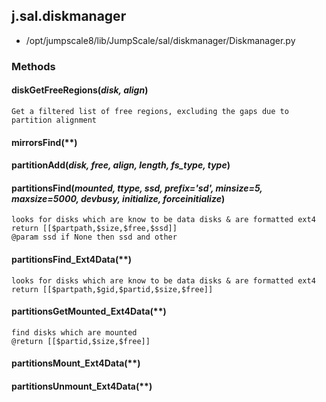 <!-- toc -->
## j.sal.diskmanager

- /opt/jumpscale8/lib/JumpScale/sal/diskmanager/Diskmanager.py

### Methods

#### diskGetFreeRegions(*disk, align*) 

```
Get a filtered list of free regions, excluding the gaps due to partition alignment

```

#### mirrorsFind(**) 

#### partitionAdd(*disk, free, align, length, fs_type, type*) 

#### partitionsFind(*mounted, ttype, ssd, prefix='sd', minsize=5, maxsize=5000, devbusy, initialize, forceinitialize*) 

```
looks for disks which are know to be data disks & are formatted ext4
return [[$partpath,$size,$free,$ssd]]
@param ssd if None then ssd and other

```

#### partitionsFind_Ext4Data(**) 

```
looks for disks which are know to be data disks & are formatted ext4
return [[$partpath,$gid,$partid,$size,$free]]

```

#### partitionsGetMounted_Ext4Data(**) 

```
find disks which are mounted
@return [[$partid,$size,$free]]

```

#### partitionsMount_Ext4Data(**) 

#### partitionsUnmount_Ext4Data(**) 

